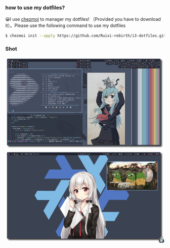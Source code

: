 ### how to use my dotfiles?

😀I use [chezmoi](https://github.com/twpayne/chezmoi) to manager my dotfiles! （Provided you have to download it）。Please use the following command to use my dotfiles
```bash
$ chezmoi init --apply https://github.com/Ruixi-rebirth/i3-dotfiles.git
```

### Shot
![](./show/des.png)
![](./show/des1.png)

